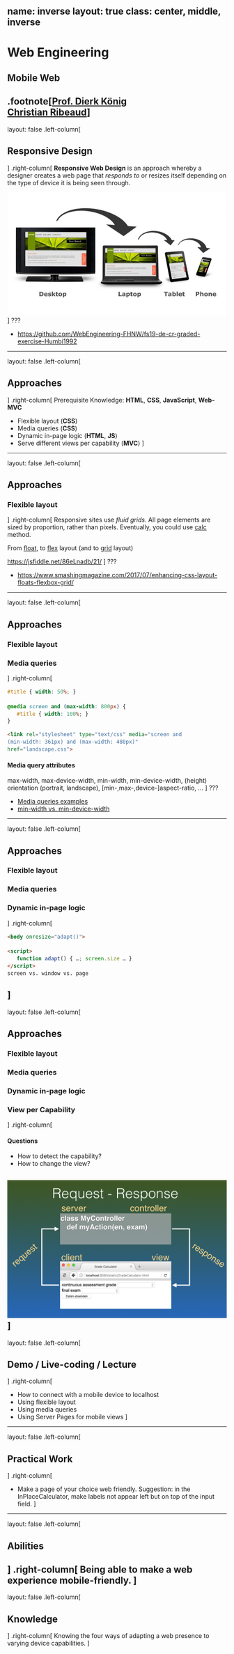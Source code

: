 name: inverse
layout: true
class: center, middle, inverse
---
# Web Engineering
## Mobile Web

.footnote[<a href="mailto:dierk.koenig@fhnw.ch">Prof. Dierk König</a><br /><a href="mailto:christian.ribeaud@fhnw.ch">Christian Ribeaud</a>]
---
layout: false
.left-column[
  ## Responsive Design
]
.right-column[
**Responsive Web Design** is an approach whereby a designer creates a web page that _responds to_ or resizes itself depending on the type of device it is being seen through.

![fh_responsive_design](responsive_design.jpg "Responsive Design")
]
???
- https://github.com/WebEngineering-FHNW/fs19-de-cr-graded-exercise-Humbi1992
---
layout: false
.left-column[
  ## Approaches
]
.right-column[
Prerequisite Knowledge: **HTML**, **CSS**, **JavaScript**, **Web-MVC**
- Flexible layout (**CSS**)
- Media queries (**CSS**)
- Dynamic in-page logic (**HTML**, **JS**)
- Serve different views per capability (**MVC**)
]
---
layout: false
.left-column[
  ## Approaches
  ### Flexible layout
]
.right-column[
Responsive sites use _fluid grids_. All page elements are sized by proportion, rather than pixels. Eventually, you could use [calc](https://www.w3schools.com/cssref/func_calc.asp) method.

From [float](https://www.w3schools.com/css/css_float.asp), to [flex](https://css-tricks.com/snippets/css/a-guide-to-flexbox/) layout (and to [grid](https://css-tricks.com/snippets/css/complete-guide-grid/) layout)

https://jsfiddle.net/86eLnadb/21/
]
???
- https://www.smashingmagazine.com/2017/07/enhancing-css-layout-floats-flexbox-grid/
---
layout: false
.left-column[
  ## Approaches
  ### Flexible layout
  ### Media queries
]
.right-column[
```css
#title { width: 50%; }

@media screen and (max-width: 800px) {
   #title { width: 100%; }
}
```
```html
<link rel="stylesheet" type="text/css" media="screen and
(min-width: 361px) and (max-width: 480px)"
href="landscape.css">
```
#### Media query attributes
max-width, max-device-width, min-width, min-device-width, (height) orientation (portrait, landscape), [min-,max-,device-]aspect-ratio, ...
]
???
- [Media queries examples](https://www.w3schools.com/css/css3_mediaqueries_ex.asp)
- [min-width vs. min-device-width](https://stackoverflow.com/questions/15276218/css-media-queries-min-width-and-min-device-width-conflicting)
---
layout: false
.left-column[
  ## Approaches
  ### Flexible layout
  ### Media queries
  ### Dynamic in-page logic
]
.right-column[
```html
<body onresize="adapt()">

<script>
   function adapt() { …; screen.size … }
</script>
screen vs. window vs. page
```
]
---
layout: false
.left-column[
  ## Approaches
  ### Flexible layout
  ### Media queries
  ### Dynamic in-page logic
  ### View per Capability
]
.right-column[
#### Questions
- How to detect the capability?
- How to change the view?

![fh_request_response](request_response.png "Request - Response")
]
---
layout: false
.left-column[
  ## Demo / Live-coding / Lecture
]
.right-column[
- How to connect with a mobile device to localhost
- Using flexible layout
- Using media queries
- Using Server Pages for mobile views
]
---
layout: false
.left-column[
  ## Practical Work
]
.right-column[
- Make a page of your choice web friendly. Suggestion: in the InPlaceCalculator, make labels not appear left but on top of the input field.
]
---
layout: false
.left-column[
  ## Abilities
]
.right-column[
Being able to make a web experience mobile-friendly.
]
---
layout: false
.left-column[
  ## Knowledge
]
.right-column[
Knowing the four ways of adapting a web presence to varying
device capabilities.
]
